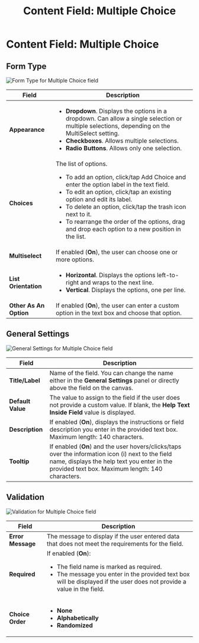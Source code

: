﻿---
uid: content-field-multiple-choice
locale: en
title: "Content Field: Multiple Choice"
dnneditions: Evoq Engage
dnnversion: 09.02.00
related-topics: content-field-assets,content-field-date-time,content-field-multi-line-text,content-field-number,content-field-reference-object,content-field-single-line-text,content-field-static-text
---

# Content Field: Multiple Choice

## Form Type

  

![Form Type for Multiple Choice field](/images/scr-ContentField-MultipleChoice-formtype.gif)

  

|**Field**|**Description**|
|---|---|
|**Appearance**|<ul><li><strong>Dropdown</strong>. Displays the options in a dropdown. Can allow a single selection or multiple selections, depending on the MultiSelect setting.</li><li><strong>Checkboxes</strong>. Allows multiple selections.</li><li><strong>Radio Buttons</strong>. Allows only one selection.</li></ul>|
|**Choices**|The list of options.<ul><li>To add an option, click/tap Add Choice and enter the option label in the text field.</li><li>To edit an option, click/tap an existing option and edit its label.</li><li>To delete an option, click/tap the trash icon next to it.</li><li>To rearrange the order of the options, drag and drop each option to a new position in the list.</li></ul>|
|**Multiselect**|If enabled (**On**), the user can choose one or more options.|
|**List Orientation**|<ul><li><strong>Horizontal</strong>. Displays the options left-to-right and wraps to the next line.</li><li><strong>Vertical</strong>. Displays the options, one per line.</li></ul>|
|**Other As An Option**|If enabled (**On**), the user can enter a custom option in the text box and choose that option.|

## General Settings

  

![General Settings for Multiple Choice field](/images/scr-ContentField-MultipleChoice-generalsettings.gif)

  

|**Field**|**Description**|
|---|---|
|**Title/Label**|Name of the field. You can change the name either in the **General Settings** panel or directly above the field on the canvas.|
|**Default Value**|The value to assign to the field if the user does not provide a custom value. If blank, the **Help Text Inside Field** value is displayed.|
|**Description**|If enabled (**On**), displays the instructions or field description you enter in the provided text box. Maximum length: 140 characters.|
|**Tooltip**|If enabled (**On**) and the user hovers/clicks/taps over the information icon (i) next to the field name, displays the help text you enter in the provided text box. Maximum length: 140 characters.

## Validation

  

![Validation for Multiple Choice field](/images/scr-ContentField-MultipleChoice-validation.gif)

  

|**Field**|**Description**|
|---|---|
|**Error Message**|The message to display if the user entered data that does not meet the requirements for the field.|
|**Required**|If enabled (**On**):<ul><li>The field name is marked as required.</li><li>The message you enter in the provided text box will be displayed if the user does not provide a value in the field.</li></ul>|
|**Choice Order**|<ul><li><strong>None</strong></li><li><strong>Alphabetically</strong></li><li><strong>Randomized</strong></li></ul>|
